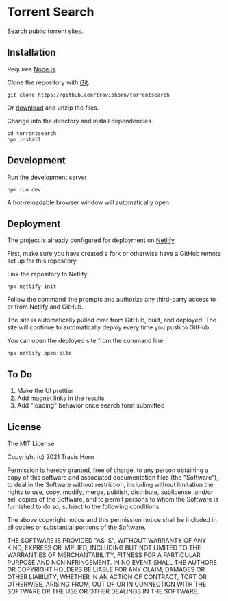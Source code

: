 # Torrent Search

Search public torrent sites.

## Installation

Requires [Node.js](https://nodejs.org/).

Clone the repository with [Git](https://git-scm.com/).

```
git clone https://github.com/travishorn/torrentsearch
```

Or [download](https://github.com/travishorn/torrentsearch/archive/main.zip) and unzip the files.

Change into the directory and install dependencies.

```
cd torrentsearch
npm install
```

## Development

Run the development server

```
npm run dev
```

A hot-reloadable browser window will automatically open.

## Deployment

The project is already configured for deployment on [Netlify](https://www.netlify.com/).

First, make sure you have created a fork or otherwise have a GitHub remote set up for this repository.

Link the repository to Netlify.

```
npx netlify init
```

Follow the command line prompts and authorize any third-party access to or from Netlify and GitHub.

The site is automatically pulled over from GitHub, built, and deployed. The site will continue to automatically deploy every time you push to GitHub.

You can open the deployed site from the command line.

```
npx netlify open:site
```

## To Do

1. Make the UI prettier
2. Add magnet links in the results
3. Add "loading" behavior once search form submitted

## License

The MIT License

Copyright (c) 2021 Travis Horn

Permission is hereby granted, free of charge, to any person obtaining a copy of this software and associated documentation files (the "Software"), to deal in the Software without restriction, including without limitation the rights to use, copy, modify, merge, publish, distribute, sublicense, and/or sell copies of the Software, and to permit persons to whom the Software is furnished to do so, subject to the following conditions:

The above copyright notice and this permission notice shall be included in all copies or substantial portions of the Software.

THE SOFTWARE IS PROVIDED "AS IS", WITHOUT WARRANTY OF ANY KIND, EXPRESS OR IMPLIED, INCLUDING BUT NOT LIMITED TO THE WARRANTIES OF MERCHANTABILITY, FITNESS FOR A PARTICULAR PURPOSE AND NONINFRINGEMENT. IN NO EVENT SHALL THE AUTHORS OR COPYRIGHT HOLDERS BE LIABLE FOR ANY CLAIM, DAMAGES OR OTHER LIABILITY, WHETHER IN AN ACTION OF CONTRACT, TORT OR OTHERWISE, ARISING FROM, OUT OF OR IN CONNECTION WITH THE SOFTWARE OR THE USE OR OTHER DEALINGS IN THE SOFTWARE.
